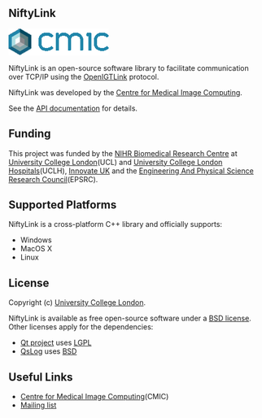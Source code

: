 NiftyLink
---------

![CMIC logo][logo]

NiftyLink is an open-source software library to facilitate
communication over TCP/IP using the [OpenIGTLink][openigtlink] protocol.

NiftyLink was developed by the [Centre for Medical Image Computing][cmic].

See the [API documentation][api] for details.

Funding
-------------

This project was funded by the [NIHR Biomedical
Research Centre][nihr] at [University College London][ucl](UCL) and
[University College London Hospitals][uclh](UCLH), 
[Innovate UK][innovateuk] and the [Engineering And
Physical Science Research Council][epsrc](EPSRC).

Supported Platforms
-----------------------------

NiftyLink is a cross-platform C++ library and officially supports:

 - Windows
 - MacOS X
 - Linux

License
-----------

Copyright (c) [University College London][ucl].

NiftyLink is available as free open-source software under a [BSD license][license].
Other licenses apply for the dependencies:

 - [Qt project][qt] uses [LGPL][qt-lgpl]
 - [QsLog][qslog] uses [BSD][qslog-bsd]

Useful Links
------------------

 - [Centre for Medical Image Computing][cmic](CMIC)
 - [Mailing list][mailinglist]

[logo]: https://github.com/NifTK/NiftyLink/blob/master/Doc/Images/NiftyLinkLogo.png
[license]: https://github.com/NifTK/NiftyLink/blob/master/LICENSE.txt
[openigtlink]: http://openigtlink.org
[cmic]: http://cmic.cs.ucl.ac.uk
[ucl]: http://www.ucl.ac.uk
[qt]: http://qt-project.org
[qt-lgpl]: http://qt-project.org/products/licensing
[qslog]: https://bitbucket.org/razvanpetru/qt-components/wiki/QsLog
[qslog-bsd]: http://opensource.org/licenses/BSD-3-Clause
[nihr]: http://www.nihr.ac.uk/research
[uclh]: http://www.uclh.nhs.uk
[innovateuk]: https://www.innovateuk.org
[epsrc]: http://www.epsrc.ac.uk
[mailinglist]: https://www.mailinglists.ucl.ac.uk/mailman/listinfo/niftk-users
[api]: http://cmic.cs.ucl.ac.uk/platform/niftk/current/NiftyLink/index.html
